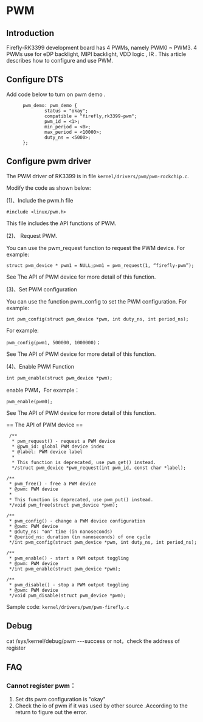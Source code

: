 # PWM
## Introduction
Firefly-RK3399 development board has 4 PWMs, namely PWM0 ~ PWM3. 4 PWMs use for eDP backlight, MIPI backlight, VDD logic , IR . This article describes how to configure and use PWM.
## Configure DTS
Add code below to turn on pwm demo .
```
      pwm_demo: pwm_demo {
              status = "okay";
              compatible = "firefly,rk3399-pwm";
              pwm_id = <1>;
              min_period = <0>;
              max_period = <10000>;
              duty_ns = <5000>;
      };
```

## Configure pwm driver
The PWM driver of RK3399 is in file `kernel/drivers/pwm/pwm-rockchip.c`.  

Modify the code as shown below:  

(1)、Include the pwm.h file  
```
#include <linux/pwm.h>
```
This file includes the API functions of PWM.    

(2)、 Request PWM.  

You can use the pwm_request function to request the PWM device. For example:
```
struct pwm_device * pwm1 = NULL;pwm1 = pwm_request(1, “firefly-pwm”);
```
See The API of PWM device for more detail of this function.    

(3)、Set PWM configuration  

You can use the function pwm_config to set the PWM configuration. For example:
```
int pwm_config(struct pwm_device *pwm, int duty_ns, int period_ns);
```
For example:
```
pwm_config(pwm1, 500000, 1000000)；
```
See The API of PWM device for more detail of this function.    

(4)、Enable PWM Function
```
int pwm_enable(struct pwm_device *pwm);
```
enable PWM，For example：  
```
pwm_enable(pwm0);
```
See The API of PWM device for more detail of this function.  

== The API of PWM device ==
```
 /**
  * pwm_request() - request a PWM device
  * @pwm_id: global PWM device index
  * @label: PWM device label
  *
  * This function is deprecated, use pwm_get() instead.
  */struct pwm_device *pwm_request(int pwm_id, const char *label);

/**
 * pwm_free() - free a PWM device
 * @pwm: PWM device
 *
 * This function is deprecated, use pwm_put() instead.
 */void pwm_free(struct pwm_device *pwm);

/**
 * pwm_config() - change a PWM device configuration
 * @pwm: PWM device
 * @duty_ns: "on" time (in nanoseconds)
 * @period_ns: duration (in nanoseconds) of one cycle
 */int pwm_config(struct pwm_device *pwm, int duty_ns, int period_ns);

/**
 * pwm_enable() - start a PWM output toggling
 * @pwm: PWM device
 */int pwm_enable(struct pwm_device *pwm);

/**
 * pwm_disable() - stop a PWM output toggling
 * @pwm: PWM device
 */void pwm_disable(struct pwm_device *pwm);
```
Sample codeː `kernel/drivers/pwm/pwm-firefly.c`
## Debug
cat  /sys/kernel/debug/pwm  ---success or not，check the address of register

## FAQ
### Cannot register pwm：
1. Set dts pwm configuration is "okay"
2. Check the io of pwm if it was used by other source .According to the return to figure out the error.
